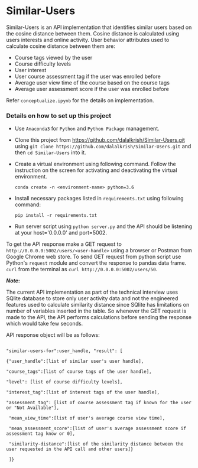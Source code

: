 # Similar-Users

Similar-Users is an API implementation that identifies similar users based on the cosine distance between them. Cosine distance is calculated using users interests and online activity. User behavior attributes used to calculate cosine distance between them are:

  - Course tags viewed by the user
  - Course difficulty levels
  - User interest
  - User course assessment tag if the user was enrolled before
  - Average user view time of the course based on the course tags
  - Average user assessment score if the user was enrolled before

Refer `conceptualize.ipynb` for the details on implementation.

### Details on how to set up this project

  - Use `Anaconda3` for `Python` and `Python Package` management.

  - Clone this project from https://github.com/dalalkrish/Similar-Users.git using `git clone https://github.com/dalalkrish/Similar-Users.git` and then `cd Similar-Users` into it.

  - Create a virtual environment using following command. Follow the instruction on the screen for activating and deactivating the    virtual environment.

    `conda create -n <environment-name> python=3.6`

  - Install necessary packages listed in `requirements.txt` using following command:

    `pip install -r requirements.txt`

  - Run server script using `python server.py` and the API should be listening at your host='0.0.0.0' and port=5002.

To get the API response make a GET request to `http://0.0.0.0:5002/users/<user-handle>` using a browser or Postman from Google Chrome web store. To send GET request from python script use Python's `request` module and convert the response to pandas data frame. `curl` from the terminal as `curl http://0.0.0.0:5002/users/50`.

**_Note_:**

The current API implementation as part of the technical interview uses SQlite database to store only user activity data and not the engineered features used to calculate similarity distance since SQlite has limitations on number of variables inserted in the table. So whenever the GET request is made to the API, the API performs calculations before sending the response which would take few seconds.

API response object will be as follows:

```{

"similar-users-for":user_handle, "result": [

{"user_handle":[list of similar user's user handle],

"course_tags":[list of course tags of the user handle],

"level": [list of course difficulty levels],

"interest_tag":[list of interest tags of the user handle],

"assessment_tag": [list of course assessment tag if known for the user or "Not Available"],

 "mean_view_time":[list of user's average course view time],

 "mean_assessment_score":[list of user's average assessment score if assessment tag know or 0],

 "similarity-distance":[list of the similarity distance between the user requested in the API call and other users]}

 ]}
